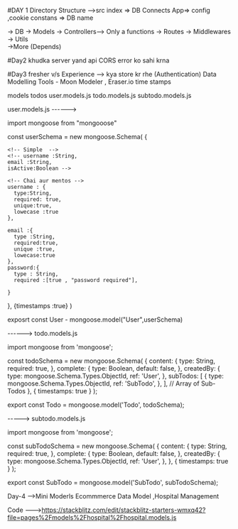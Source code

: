 #DAY 1
Directory Structure 
-->src
 index => DB Connects
  App=> config ,cookie
  constans => DB name

-> DB 
-> Models
-> Controllers--> Only a functions
-> Routes
-> Middlewares
-> Utils  
->More (Depends)


#Day2 
khudka server yand api
CORS error ko sahi krna


#Day3
fresher v/s Experience  --> kya store kr rhe (Authentication)
Data Modelling Tools - Moon Modeler  , Eraser.io
time stamps

models
 todos
  user.models.js
  todo.models.js
  subtodo.models.js


user.models.js ------>

import mongoose from "mongooose"

const userSchema = new mongoose.Schema(
  {

    <!-- Simple  -->
    <!-- username :String,
    email :String,
    isActive:Boolean -->

    <!-- Chai aur mentos -->
    username : {
      type:String,
      required: true,
      unique:true,
      lowecase :true
    },

    email :{
      type :String,
      required:true,
      unique :true,
      lowecase:true
    },
    password:{
      type : String,
      required :[true , "password required"],

    }

  },
  {timestamps :true}
  )

exposrt const User - mongoose.model("User",userSchema)



------> todo.models.js

import mongoose from 'mongoose';

const todoSchema = new mongoose.Schema(
  {
    content: {
      type: String,
      required: true,
    },
    complete: {
      type: Boolean,
      default: false,
    },
    createdBy: {
      type: mongoose.Schema.Types.ObjectId,
      ref: 'User',
    },
    subTodos: [
      {
        type: mongoose.Schema.Types.ObjectId,
        ref: 'SubTodo',
      },
    ], // Array of Sub-Todos
  },
  { timestamps: true }
);

export const Todo = mongoose.model('Todo', todoSchema);


-----> subtodo.models.js

import mongoose from 'mongoose';

const subTodoSchema = new mongoose.Schema(
  {
    content: {
      type: String,
      required: true,
    },
    complete: {
      type: Boolean,
      default: false,
    },
    createdBy: {
      type: mongoose.Schema.Types.ObjectId,
      ref: 'User',
    },
  },
  { timestamps: true }
);

export const SubTodo = mongoose.model('SubTodo', subTodoSchema);



Day-4  -->Mini Moderls
Ecommmerce Data Model ,Hospital Management


Code --->https://stackblitz.com/edit/stackblitz-starters-wmxq42?file=pages%2Fmodels%2Fhospital%2Fhospital.models.js


